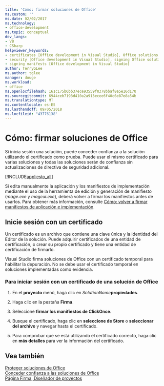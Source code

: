 ```yaml
---
title: 'Cómo: firmar soluciones de Office'
ms.custom: ''
ms.date: 02/02/2017
ms.technology:
- office-development
ms.topic: conceptual
dev_langs:
- VB
- CSharp
helpviewer_keywords:
- certificates [Office development in Visual Studio], Office solutions
- security [Office development in Visual Studio], signing Office solutions
- signing manifests [Office development in Visual Studio]
author: TerryGLee
ms.author: tglee
manager: douge
ms.workload:
- office
ms.openlocfilehash: 161c175b6bb37ece93559f0378bbaf8e5e16d170
ms.sourcegitcommit: 6944ceb7193d410a2a913ecee6f40c6e87e8a54b
ms.translationtype: MT
ms.contentlocale: es-ES
ms.lasthandoff: 09/05/2018
ms.locfileid: "43776138"
---
```

# <a name="how-to-sign-office-solutions"></a>Cómo: firmar soluciones de Office
  Si inicia sesión una solución, puede conceder confianza a la solución utilizando el certificado como prueba. Puede usar el mismo certificado para varias soluciones y todas las soluciones serán de confianza sin actualizaciones de directiva de seguridad adicional.  
  
 [!INCLUDE[appliesto_all](../vsto/includes/appliesto-all-md.md)]  
  
 Si edita manualmente la aplicación y los manifiestos de implementación mediante el uso de la herramienta de edición y generación de manifiesto (*mage.exe* y *mageui.exe*), deberá volver a firmar los manifiestos antes de usarlos. Para obtener más información, consulte [Cómo: volver a firmar manifiestos de aplicación e implementación](/visualstudio/deployment/how-to-re-sign-application-and-deployment-manifests).  
  
## <a name="sign-by-using-a-certificate"></a>Inicie sesión con un certificado  
 Un certificado es un archivo que contiene una clave única y la identidad del Editor de la solución. Puede adquirir certificados de una entidad de certificación, o crear su propio certificado y tiene una entidad de certificación de firmarlo.  
  
 Visual Studio firma soluciones de Office con un certificado temporal para habilitar la depuración. No se debe usar el certificado temporal en soluciones implementadas como evidencia.  
  
### <a name="to-sign-an-office-solution-by-using-a-certificate"></a>Para iniciar sesión con un certificado de una solución de Office  
  
1.  En el **proyecto** menú, haga clic en _SolutionName_**propiedades**.  
  
2.  Haga clic en la pestaña **Firma**.  
  
3.  Seleccione **firmar los manifiestos de ClickOnce**.  
  
4.  Busque el certificado, haga clic en **seleccione de Store** o **seleccionar del archivo** y navegar hasta el certificado.  
  
5.  Para comprobar que se está utilizando el certificado correcto, haga clic en **más detalles** para ver la información del certificado.  
  
## <a name="see-also"></a>Vea también  
 [Proteger soluciones de Office](../vsto/securing-office-solutions.md)   
 [Conceder confianza a las soluciones de Office](../vsto/granting-trust-to-office-solutions.md)   
 [Página Firma, Diseñador de proyectos](/visualstudio/ide/reference/signing-page-project-designer)  
  
  